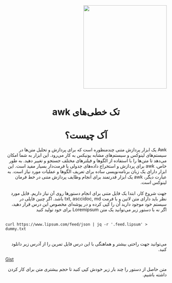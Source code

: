 <div align="right">
<a href="http://www.coffeete.ir/wolandark">
       <img src="http://www.coffeete.ir/images/buttons/lemonchiffon.png" style="width:260px;" />
</a>
</div>
<br>
<div align="center">
  <h1 style="text-align: center;">awk تک خطی‌های</h1>
	<h1>آک چیست؟</h1>
</div>
	
<div dir="rtl">
Awk یک ابزار پردازش متنی چندمنظوره است که برای پردازش و تحلیل
متن‌ها در سیستم‌های لینوکس و سیستم‌های مشابه یونیکس به کار
می‌رود. این ابزار به شما امکان می‌دهد تا متن‌ها را با استفاده از
الگوها و فیلترهای مختلف جستجو و تغییر دهید. به طور خاص، awk برای پردازش و
استخراج داده‌های جدولی یا فرمت‌دار بسیار مفید است. این ابزار دارای یک
زبان برنامه‌نویسی ساده برای تعریف الگوها و عملیات مورد نیاز است. به عبارت
دیگر، awk یک ابزار قدرتمند برای انجام وظایف پردازش متنی در خط فرمان لینوکس است.
</div>

<br>
<div dir="rtl">جهت شروع کار، ابتدا یک فایل متنی برای انجام دستورها روی آن نیاز
داریم. فایل مورد نظر باید دارای متن لاتین و با فرمت txt, asccidoc, md باشد. اگر
چنین فایلی در سیستم خود موجود دارید آن را کپی کرده و در پوشه‌ای مخصوص این
درس قرار دهید، اگر نه با دستور زیر می‌توانید یک متن Loremipsum برای خود
تولید کنید</div>
<br>

```
curl https://www.lipsum.com/feed/json | jq -r '.feed.lipsum' > dummy.txt
```
<br>
<div dir="rtl">می‌توانید جهت راحتی بیشتر و هماهنگی با این درس فایل تمرین را از آدرس زیر دانلود کنید.</div> 

[Gist](https://gist.github.com/wolandark/a559fcf94e47260f397b619ac472f1b1)

<div dir="rtl">متن حاصل از دستور را چند بار زیر خودش کپی کنید تا حجم بیشتری متن برای کار کردن داشته باشیم.</div> <br>

